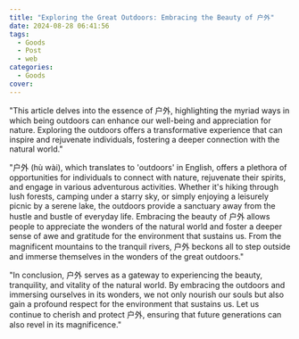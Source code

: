 ```yaml
---
title: "Exploring the Great Outdoors: Embracing the Beauty of 户外"
date: 2024-08-28 06:41:56
tags:
  - Goods
  - Post
  - web
categories:
  - Goods
cover: 
---
```


"This article delves into the essence of 户外, highlighting the myriad ways in which being outdoors can enhance our well-being and appreciation for nature. Exploring the outdoors offers a transformative experience that can inspire and rejuvenate individuals, fostering a deeper connection with the natural world."

"户外 (hù wài), which translates to 'outdoors' in English, offers a plethora of opportunities for individuals to connect with nature, rejuvenate their spirits, and engage in various adventurous activities. Whether it's hiking through lush forests, camping under a starry sky, or simply enjoying a leisurely picnic by a serene lake, the outdoors provide a sanctuary away from the hustle and bustle of everyday life. Embracing the beauty of 户外 allows people to appreciate the wonders of the natural world and foster a deeper sense of awe and gratitude for the environment that sustains us. From the magnificent mountains to the tranquil rivers, 户外 beckons all to step outside and immerse themselves in the wonders of the great outdoors."

"In conclusion, 户外 serves as a gateway to experiencing the beauty, tranquility, and vitality of the natural world. By embracing the outdoors and immersing ourselves in its wonders, we not only nourish our souls but also gain a profound respect for the environment that sustains us. Let us continue to cherish and protect 户外, ensuring that future generations can also revel in its magnificence."
